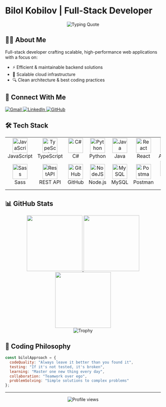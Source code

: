 # Bilol Kobilov | Full-Stack Developer

<p align="center">
  <img src="https://readme-typing-svg.demolab.com?font=Fira+Code&weight=600&size=26&duration=4000&pause=1000&color=58A6FF&center=true&vCenter=true&width=800&lines=If+it+works%2C+don't+touch+it." alt="Typing Quote" />
</p>

## 👨‍💻 About Me

Full-stack developer crafting scalable, high-performance web applications with a focus on:

- ⚡ Efficient & maintainable backend solutions
- 🚀 Scalable cloud infrastructure
- 🔍 Clean architecture & best coding practices

## 🔗 Connect With Me

<div align="left">
  <a href="mailto:bilolkobilov1@gmail.com">
    <img src="https://img.shields.io/badge/Gmail-D14836?style=for-the-badge&logo=gmail&logoColor=white" alt="Gmail" />
  </a>
  <a href="http://www.linkedin.com/in/bilolkobilov">
    <img src="https://img.shields.io/badge/LinkedIn-0077B5?style=for-the-badge&logo=linkedin&logoColor=white" alt="LinkedIn" />
  </a>
  <a href="https://github.com/bilolkobilov">
    <img src="https://img.shields.io/badge/GitHub-100000?style=for-the-badge&logo=github&logoColor=white" alt="GitHub" />
  </a>
</div>

## 🛠️ Tech Stack

<table>
  <tr>
    <td align="center" width="96">
      <img src="https://techstack-generator.vercel.app/js-icon.svg" alt="JavaScript" width="48" height="48" />
      <br>JavaScript
    </td>
    <td align="center" width="96">
      <img src="https://techstack-generator.vercel.app/ts-icon.svg" alt="TypeScript" width="48" height="48" />
      <br>TypeScript
    </td>
    <td align="center" width="96">
      <img src="https://techstack-generator.vercel.app/csharp-icon.svg" alt="C#" width="48" height="48" />
      <br>C#
    </td>
    <td align="center" width="96">
      <img src="https://techstack-generator.vercel.app/python-icon.svg" alt="Python" width="48" height="48" />
      <br>Python
    </td>
    <td align="center" width="96">
      <img src="https://techstack-generator.vercel.app/java-icon.svg" alt="Java" width="48" height="48" />
      <br>Java
    </td>
    <td align="center" width="96">
      <img src="https://techstack-generator.vercel.app/react-icon.svg" alt="React" width="48" height="48" />
      <br>React
    </td>
    <td align="center" width="96">
      <img src="https://techstack-generator.vercel.app/nginx-icon.svg" alt="Angular" width="48" height="48" />
      <br>Angular
    </td>
  </tr>
  <tr>
    <td align="center" width="96">
      <img src="https://techstack-generator.vercel.app/sass-icon.svg" alt="Sass" width="48" height="48" />
      <br>Sass
    </td>
    <td align="center" width="96">
      <img src="https://techstack-generator.vercel.app/restapi-icon.svg" alt="RestAPI" width="48" height="48" />
      <br>REST API
    </td>
    <td align="center" width="96">
      <img src="https://techstack-generator.vercel.app/github-icon.svg" alt="GitHub" width="48" height="48" />
      <br>GitHub
    </td>
    <td align="center" width="96">
      <img src="https://skillicons.dev/icons?i=nodejs" width="48" height="48" alt="NodeJS" />
      <br>Node.js
    </td>
    <td align="center" width="96">
      <img src="https://skillicons.dev/icons?i=mysql" width="48" height="48" alt="MySQL" />
      <br>MySQL
    </td>
    <td align="center" width="96">
      <img src="https://skillicons.dev/icons?i=postman" width="48" height="48" alt="Postman" />
      <br>Postman
    </td>
 <td align="center" width="96">
  <img src="https://media.giphy.com/media/EK5nB6wQKKN86j7GWx/giphy.gif" width="48" height="48" alt="MS SQL" />
  <br>MS SQL
</td>
  </tr>
</table>

## 📊 GitHub Stats

<div align="center">
  <a href="https://github.com/bilolkobilov">
    <img height="180em" src="https://github-readme-stats-sigma-five.vercel.app/api?username=bilolkobilov&show_icons=true&theme=tokyonight&include_all_commits=true&count_private=true&hide_border=true" />
  </a>
  <a href="https://github.com/bilolkobilov">
    <img height="180em" src="https://github-readme-stats-sigma-five.vercel.app/api/top-langs/?username=bilolkobilov&layout=compact&langs_count=7&theme=tokyonight&hide_border=true" />
  </a>
</div>

<div align="center">
  <a href="https://github.com/bilolkobilov">
    <img height="180em" src="https://github-readme-streak-stats.herokuapp.com/?user=bilolkobilov&theme=tokyonight&hide_border=true" />
  </a>
</div>

<div align="center">
  <img src="https://github-profile-trophy.vercel.app/?username=bilolkobilov&theme=tokyonight&no-frame=true&row=1&column=7" alt="Trophy" />
</div>

## 💭 Coding Philosophy

```javascript
const bilolApproach = {
  codeQuality: "Always leave it better than you found it",
  testing: "If it's not tested, it's broken",
  learning: "Master one new thing every day",
  collaboration: "Teamwork over ego",
  problemSolving: "Simple solutions to complex problems"
};
```

---

<p align="center">
  <img src="https://komarev.com/ghpvc/?username=bilolkobilov&label=Profile%20views&color=0e75b6&style=flat" alt="Profile views" />
</p>
